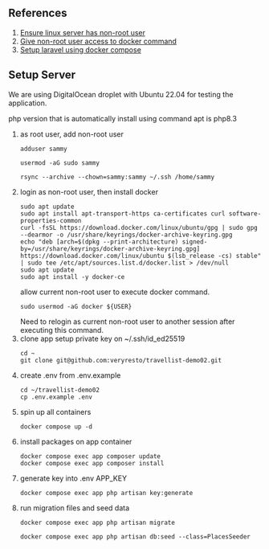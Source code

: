 ## References
1. [Ensure linux server has non-root user](https://www.digitalocean.com/community/tutorials/initial-server-setup-with-ubuntu)
2. [Give non-root user access to docker command](https://www.digitalocean.com/community/tutorials/how-to-install-and-use-docker-on-ubuntu-22-04)
3. [Setup laravel using docker compose](https://www.digitalocean.com/community/tutorials/how-to-install-and-set-up-laravel-with-docker-compose-on-ubuntu-22-04)
## Setup Server
We are using DigitalOcean droplet with Ubuntu 22.04 for testing the application.

php version that is automatically install using command apt is php8.3

1. as root user, add non-root user
    ````
    adduser sammy
    ````
    ````
    usermod -aG sudo sammy
    ````
    ````
    rsync --archive --chown=sammy:sammy ~/.ssh /home/sammy
    ````
2. login as non-root user, then install docker
    ````
    sudo apt update
    sudo apt install apt-transport-https ca-certificates curl software-properties-common
    curl -fsSL https://download.docker.com/linux/ubuntu/gpg | sudo gpg --dearmor -o /usr/share/keyrings/docker-archive-keyring.gpg
    echo "deb [arch=$(dpkg --print-architecture) signed-by=/usr/share/keyrings/docker-archive-keyring.gpg] https://download.docker.com/linux/ubuntu $(lsb_release -cs) stable" | sudo tee /etc/apt/sources.list.d/docker.list > /dev/null
    sudo apt update
    sudo apt install -y docker-ce
    ````
    allow current non-root user to execute docker command. 
    ````
    sudo usermod -aG docker ${USER}
    ````
    Need to relogin as current non-root user to another session after executing this command.
3. clone app
    setup private key on ~/.ssh/id_ed25519
    ````
    cd ~
    git clone git@github.com:veryresto/travellist-demo02.git
    ````
4. create .env from .env.example
    ````
    cd ~/travellist-demo02
    cp .env.example .env
    ````
5. spin up all containers
    ````
    docker compose up -d
    ````
6. install packages on app container
    ````
    docker compose exec app composer update
    docker compose exec app composer install
    ````
7. generate key into .env APP_KEY
    ````
    docker compose exec app php artisan key:generate
    ````
8. run migration files and seed data
    ````
    docker compose exec app php artisan migrate
    ````
    ````
    docker compose exec app php artisan db:seed --class=PlacesSeeder
    ````

    
